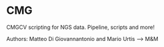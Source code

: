# CMG

CMGCV scripting for NGS data. Pipeline, scripts and more!

Authors: Matteo Di Giovannantonio and Mario Urtis --> M&M
